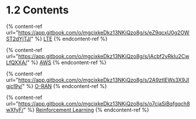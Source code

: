 # 1.2 Contents

{% content-ref url="https://app.gitbook.com/o/mgcixkeDkz13NKiQzo8g/s/eZ9qcxU0g2OWST2dYjTJ/" %}
[LTE](https://app.gitbook.com/o/mgcixkeDkz13NKiQzo8g/s/eZ9qcxU0g2OWST2dYjTJ/)
{% endcontent-ref %}

{% content-ref url="https://app.gitbook.com/o/mgcixkeDkz13NKiQzo8g/s/jAcbf2yRkIu2CwLfQXXA/" %}
[AWS](https://app.gitbook.com/o/mgcixkeDkz13NKiQzo8g/s/jAcbf2yRkIu2CwLfQXXA/)
{% endcontent-ref %}

{% content-ref url="https://app.gitbook.com/o/mgcixkeDkz13NKiQzo8g/s/2A9ztlEWs3X9Jlgjcl9y/" %}
[O-RAN](https://app.gitbook.com/o/mgcixkeDkz13NKiQzo8g/s/2A9ztlEWs3X9Jlgjcl9y/)
{% endcontent-ref %}

{% content-ref url="https://app.gitbook.com/o/mgcixkeDkz13NKiQzo8g/s/o7cjaSiBqfgqch8wXfyF/" %}
[Reinforcement Learning](https://app.gitbook.com/o/mgcixkeDkz13NKiQzo8g/s/o7cjaSiBqfgqch8wXfyF/)
{% endcontent-ref %}

